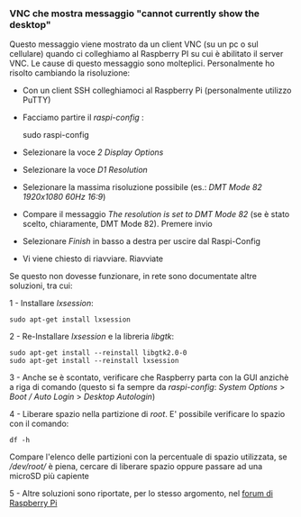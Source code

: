 ### VNC che mostra messaggio "cannot currently show the desktop"

Questo messaggio viene mostrato da un client VNC (su un pc o sul cellulare) quando ci colleghiamo al Raspberry PI su cui è abilitato il server VNC. Le cause di questo messaggio sono molteplici. Personalmente ho risolto cambiando la risoluzione:

- Con un client SSH colleghiamoci al Raspberry Pi (personalmente utilizzo PuTTY)
- Facciamo partire il _raspi-config_ :
    
    sudo raspi-config
    
 - Selezionare la voce _2 Display Options_
 - Selezionare la voce _D1 Resolution_
 - Selezionare la massima risoluzione possibile (es.: _DMT Mode 82 1920x1080 60Hz 16:9_)
 - Compare il messaggio _The resolution is set to DMT Mode 82_ (se è stato scelto, chiaramente, DMT Mode 82). Premere invio
 - Selezionare _Finish_ in basso a destra per uscire dal Raspi-Config
 - Vi viene chiesto di riavviare. Riavviate
 
Se questo non dovesse funzionare, in rete sono documentate altre soluzioni, tra cui:
 
1 - Installare _lxsession_:
    
    sudo apt-get install lxsession
     
2 - Re-Installare _lxsession_ e la libreria _libgtk_:
   
    sudo apt-get install --reinstall libgtk2.0-0
    sudo apt-get install --reinstall lxsession
    
3 - Anche se è scontato, verificare che Raspberry parta con la GUI anzichè a riga di comando (questo si fa sempre da _raspi-config_: _System Options_ > _Boot / Auto Login_ > _Desktop Autologin_)

4 - Liberare spazio nella partizione di _root_. E' possibile verificare lo spazio con il comando:

    df -h

Compare l'elenco delle partizioni con la percentuale di spazio utilizzata, se _/dev/root/_ è piena, cercare di liberare spazio oppure passare ad una microSD più capiente

5 - Altre soluzioni sono riportate, per lo stesso argomento, nel [forum di Raspberry Pi](https://www.raspberrypi.org/forums/viewtopic.php?t=216737)
